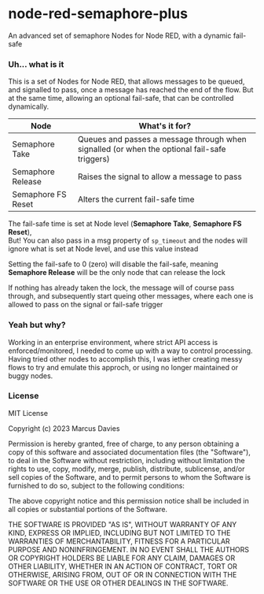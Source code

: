 # node-red-semaphore-plus
An advanced set of semaphore Nodes for Node RED, with a dynamic fail-safe

### Uh... what is it

This is a set of Nodes for Node RED, that allows messages to be queued, and signalled to pass, once a message has reached the end of the flow.
But at the same time, allowing an optional fail-safe, that can be controlled dynamically.

| Node | What's it for? |
|------|----------------|
|Semaphore Take | Queues and passes a message through when signalled (or when the optional fail-safe triggers) |
|Semaphore Release | Raises the signal to allow a message to pass   |
|Semaphore FS Reset | Alters the current fail-safe time |

The fail-safe time is set at Node level (**Semaphore Take**, **Semaphore FS Reset**),  
But! You can also pass in a msg property of `sp_timeout` and the nodes will ignore what is set at Node level, and use this value instead

Setting the fail-safe to 0 (zero) will disable the fail-safe, meaning **Semaphore Release** will be the only node that can release the lock

If nothing has already taken the lock, the message will of course pass through, and subsequently start queing other messages, where each one is allowed to pass on the signal or fail-safe trigger 


### Yeah but why?

Working in an enterprise environment, where strict API access is enforced/monitored, I needed to come up with a way to control processing.
Having tried other nodes to accomplish this, I was iether creating messy flows to try and emulate this approch, or using no longer maintained or buggy nodes.

### License
MIT License

Copyright (c) 2023 Marcus Davies

Permission is hereby granted, free of charge, to any person obtaining a copy
of this software and associated documentation files (the "Software"), to deal
in the Software without restriction, including without limitation the rights
to use, copy, modify, merge, publish, distribute, sublicense, and/or sell
copies of the Software, and to permit persons to whom the Software is
furnished to do so, subject to the following conditions:

The above copyright notice and this permission notice shall be included in all
copies or substantial portions of the Software.

THE SOFTWARE IS PROVIDED "AS IS", WITHOUT WARRANTY OF ANY KIND, EXPRESS OR
IMPLIED, INCLUDING BUT NOT LIMITED TO THE WARRANTIES OF MERCHANTABILITY,
FITNESS FOR A PARTICULAR PURPOSE AND NONINFRINGEMENT. IN NO EVENT SHALL THE
AUTHORS OR COPYRIGHT HOLDERS BE LIABLE FOR ANY CLAIM, DAMAGES OR OTHER
LIABILITY, WHETHER IN AN ACTION OF CONTRACT, TORT OR OTHERWISE, ARISING FROM,
OUT OF OR IN CONNECTION WITH THE SOFTWARE OR THE USE OR OTHER DEALINGS IN THE
SOFTWARE.
